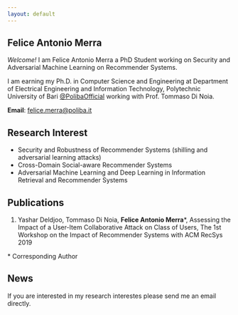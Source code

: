 ```yaml
---
layout: default
---
```


## Felice Antonio Merra

*Welcome!* I am Felice Antonio Merra a PhD Student working on Security and Adversarial Machine Learning on Recommender Systems. 

I am earning my Ph.D. in Computer Science and Engineering at Department of Electrical Engineering and Information Technology, Polytechnic University of Bari [@PolibaOfficial](https://twitter.com/PolibaOfficial) working with Prof. Tommaso Di Noia. 

**Email**: [felice.merra@poliba.it](mailto:felice.merra@poliba.it)


## Research Interest

* Security and Robustness of Recommender Systems (shilling and adversarial learning attacks)
* Cross-Domain Social-aware Recommender Systems
* Adversarial Machine Learning and Deep Learning in Information Retrieval and Recommender Systems

## Publications

1. Yashar Deldjoo, Tommaso Di Noia, **Felice Antonio Merra**\*, Assessing the Impact of a User-Item Collaborative Attack on Class of Users, The 1st Workshop on the Impact of Recommender Systems with ACM RecSys 2019

\* Corresponding Author

## News
If you are interested in my research interestes please send me an email directly.
